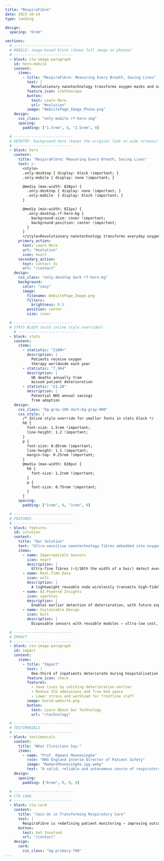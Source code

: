 ```yaml
---
title: "RespiraFibre"
date: 2023-10-24
type: landing

design:
  spacing: "6rem"

sections:
  # ---------------------------
  # MOBILE: image-based block (shows full image on phones)
  # ---------------------------
  - block: cta-image-paragraph
    id: hero-mobile
    content:
      items:
        - title: "RespiraFibre: Measuring Every Breath, Saving Lives"
          text: |
            Revolutionary nanotechnology transforms oxygen masks and nasal cannulae into life-saving sensors — continuous, unobtrusive respiratory monitoring for earlier detection of deterioration.
          feature_icon: stethoscope
          button:
            text: Learn More
            url: "#solution"
          image: "WebsitePage_Image_Phone.png"
    design:
      css_class: "only-mobile rf-hero-img"
      spacing:
        padding: ["1.5rem", 0, "1.5rem", 0]

  # ---------------------------
  # DESKTOP: background hero (keeps the original look on wide screens)
  # ---------------------------
  - block: hero
    content:
      title: "RespiraFibre: Measuring Every Breath, Saving Lives"
      text: >-
        <style>
        .only-desktop { display: block !important; }
        .only-mobile { display: none !important; }

        @media (max-width: 820px) {
          .only-desktop { display: none !important; }
          .only-mobile  { display: block !important; }
        }

        @media (min-width: 821px) {
          .only-desktop.rf-hero-bg {
            background-size: cover !important;
            background-position: center !important;
          }
        }
        </style>Revolutionary nanotechnology transforms everyday oxygen masks and nasal cannulae into life-saving sensors — continuous, unobtrusive respiratory monitoring for earlier detection of patient deterioration.
      primary_action:
        text: Learn More
        url: "#solution"
        icon: heart
      secondary_action:
        text: Contact Us
        url: "/contact"
    design:
      css_class: "only-desktop dark rf-hero-bg"
      background:
        color: "navy"
        image:
          filename: WebsitePage_Image.png
          filters:
            brightness: 0.5
          position: center
          size: cover

  # ---------------------------
  # STATS BLOCK (with inline style overrides)
    # --------------------------- 
  - block: stats
    content:
      items:
        - statistic: "218M+"
          description: |
            Patients receive oxygen  
            therapy worldwide each year
        - statistic: "7,964"
          description: |
            UK deaths annually from  
            missed patient deterioration
        - statistic: "£1.2B"
          description: |
            Potential NHS annual savings  
            from adoption
    design:
      css_class: "bg-gray-100 dark:bg-gray-900"
      css_style: |
        /* Inline style override for smaller fonts in stats block */
        h6 {
          font-size: 1.5rem !important;
          line-height: 1.2 !important;
        }
        p {
          font-size: 0.85rem !important;
          line-height: 1.1 !important;
          margin-top: 0.25rem !important;
        }
        @media (max-width: 820px) {
          h6 {
            font-size: 1.2rem !important;
          }
          p {
            font-size: 0.75rem !important;
          }
        }
      spacing:
        padding: ["1rem", 0, "1rem", 0]

  # ---------------------------
  # FEATURES
  # ---------------------------
  - block: features
    id: solution
    content:
      title: "Our Solution"
      text: "Ultra-sensitive nanotechnology fibres embedded into oxygen-delivery devices for accurate, continuous respiratory monitoring."
      items:
        - name: Imperceptible Sensors
          icon: heart
          description: |
            Ultra-fine fibres (~1/10th the width of a hair) detect every breath without discomfort or workflow disruption.
        - name: Real-Time Data
          icon: wifi
          description: |
            A lightweight reusable node wirelessly transmits high-fidelity breathing data to secure hospital systems (e.g. EPIC).
        - name: AI-Powered Insights
          icon: sparkles
          description: |
            Enables earlier detection of deterioration, with future expansion to classify cough, speech, and shortness of breath.
        - name: Sustainable Design
          icon: bolt
          description: |
            Disposable sensors with reusable modules — ultra-low cost, zero electronic waste, scalable globally.

  # ---------------------------
  # IMPACT
  # ---------------------------
  - block: cta-image-paragraph
    id: impact
    content:
      items:
        - title: "Impact"
          text: |
            One-third of inpatients deteriorate during hospitalisation. RespiraFibre enables earlier recognition and intervention, reducing ICU admissions, cardiac arrests, deaths — and helping clinicians deliver safer care.
          feature_icon: check
          features:
            - Save lives by catching deterioration earlier
            - Reduce ICU admissions and free bed space
            - Lower stress and workload for frontline staff
          image: build-website.png
          button:
            text: Learn About Our Technology
            url: "/technology"

  # ---------------------------
  # TESTIMONIALS
  # ---------------------------
  - block: testimonials
    content:
      title: "What Clinicians Say:"
      items:
        - name: "Prof. Ramani Moonesinghe"
          role: "NHS England Interim Director of Patient Safety"
          image: "RamaniMoonesinghe.jpg.webp"
          text: "A valid, reliable and autonomous source of respiratory rate data would be enormously valuable"
    design:
      spacing:
        padding: ["6rem", 0, 0, 0]

  # ---------------------------
  # CTA CARD
  # ---------------------------
  - block: cta-card
    content:
      title: "Join Us in Transforming Respiratory Care"
      text: |
        RespiraFibre is redefining patient monitoring — improving outcomes, supporting clinicians, and enabling a new era of digital health.
      button:
        text: Get Involved
        url: "/contact"
    design:
      card:
        css_class: "bg-primary-700"
---
```

